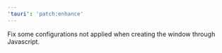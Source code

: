 ```yaml
---
'tauri': 'patch:enhance'
---
```


Fix some configurations not applied when creating the window through Javascript.

